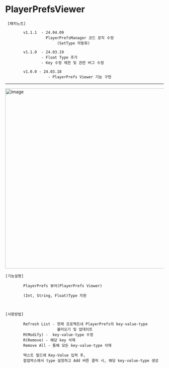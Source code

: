 # PlayerPrefsViewer

     [패치노트]

            v1.1.1  - 24.04.09
                      PlayerPrefsManager 코드 로직 수정
                           (SetType 자동화)
                      
            v1.1.0  - 24.03.19
                    - Float Type 추가
                    - Key 수정 제한 및 관련 버그 수정
    			
            v1.0.0 - 24.03.18
                       - PlayerPrefs Viewer 기능 구현

     
------------------------------------------------------------------------------------------------------
<img width="617" height="571" alt="image" src="https://github.com/user-attachments/assets/97bff898-5e34-4428-97c2-f307ced44637" />


    [기능설명]
    
            PlayerPrefs 뷰어(PlayerPrefs Viewer)
            
            (Int, String, Float)Type 지원



    [사용방법]
    
            Refresh List - 현재 프로젝트내 PlayerPrefs의 key-value-type 
                           불러오기 및 업데이트
            M(Modify) -  key-value-type 수정
            R(Remove) - 해당 key 삭제
            Remove All - 통해 모든 key-value-type 삭제

            텍스트 필드에 Key-Value 입력 후, 
            팝업박스에서 type 설정하고 Add 버튼 클릭 시, 해당 key-value-type 생성
            


​            


​                

